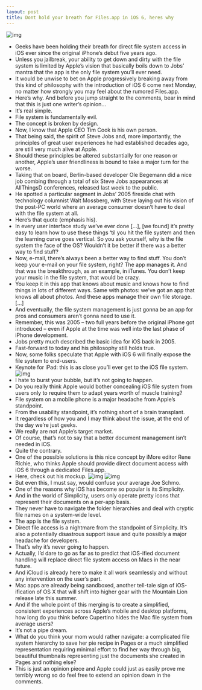 ```yaml
---
layout: post
title: Dont hold your breath for Files.app in iOS 6, heres why
---
```

![img](http://media.idownloadblog.com/wp-content/uploads/2012/06/Pages-for-iOS-iPad-screenshot-001.jpg)
* Geeks have been holding their breath for direct file system access in iOS ever since the original iPhone’s debut five years ago.
* Unless you jailbreak, your ability to get down and dirty with the file system is limited by Apple’s vision that basically boils down to Jobs’ mantra that the app is the only file system you’ll ever need.
* It would be unwise to bet on Apple progressively breaking away from this kind of philosophy with the introduction of iOS 6 come next Monday, no matter how strongly you may feel about the rumored Files.app.
* Here’s why. And before you jump straight to the comments, bear in mind that this is just one writer’s opinion…
* It’s real simple.
* File system is fundamentally evil.
* The concept is broken by design.
* Now, I know that Apple CEO Tim Cook is his own person.
* That being said, the spirit of Steve Jobs and, more importantly, the principles of great user experiences he had established decades ago, are still very much alive at Apple.
* Should these principles be altered substantially for one reason or another, Apple’s user friendliness is bound to take a major turn for the worse.
* Taking that on board, Berlin-based developer Ole Begemann did a nice job combing through a total of six Steve Jobs appearances at AllThingsD conferences, released last week to the public.
* He spotted a particular segment in Jobs’ 2005 fireside chat with technology columnist Walt Mossberg, with Steve laying out his vision of the post-PC world where an average consumer doesn’t have to deal with the file system at all.
* Here’s that quote (emphasis his).
* In every user interface study we’ve ever done […], [we found] it’s pretty easy to learn how to use these things ‘til you hit the file system and then the learning curve goes vertical. So you ask yourself, why is the file system the face of the OS? Wouldn’t it be better if there was a better way to find stuff?
* Now, e-mail, there’s always been a better way to find stuff. You don’t keep your e-mail on your file system, right? The app manages it. And that was the breakthrough, as an example, in iTunes. You don’t keep your music in the file system, that would be crazy.
* You keep it in this app that knows about music and knows how to find things in lots of different ways. Same with photos: we’ve got an app that knows all about photos. And these apps manage their own file storage. […]
* And eventually, the file system management is just gonna be an app for pros and consumers aren’t gonna need to use it.
* Remember, this was 2005 – two full years before the original iPhone got introduced – even if Apple at the time was well into the last phase of iPhone development.
* Jobs pretty much described the basic idea for iOS back in 2005.
* Fast-forward to today and his philosophy still holds true.
* Now, some folks speculate that Apple with iOS 6 will finally expose the file system to end-users.
* Keynote for iPad: this is as close you’ll ever get to the iOS file system.
![img](http://media.idownloadblog.com/wp-content/uploads/2012/06/Keynote-for-iOS-iPad-screenshot-001.jpg)
* I hate to burst your bubble, but it’s not going to happen.
* Do you really think Apple would bother concealing iOS file system from users only to require them to adapt years worth of muscle training?
* File system on a mobile phone is a major headache from Apple’s standpoint.
* From the usability standpoint, it’s nothing short of a brain transplant.
* It regardless of how you and I may think about the issue, at the end of the day we’re just geeks.
* We really are not Apple’s target market.
* Of course, that’s not to say that a better document management isn’t needed in iOS.
* Quite the contrary.
* One of the possible solutions is this nice concept by iMore editor Rene Richie, who thinks Apple should provide direct document access with iOS 6 through a dedicated Files.app.
* Here, check out his mockup.
![img](http://media.idownloadblog.com/wp-content/uploads/2012/06/Files.app-concept-002.jpg)
![img](http://media.idownloadblog.com/wp-content/uploads/2012/06/Files.app-concept-001.jpg)
* But even this, I must say, would confuse your average Joe Schmo.
* One of the reasons why iOS has become so popular is its Simplicity.
* And in the world of Simplicity, users only operate pretty icons that represent their documents on a per-app basis.
* They never have to navigate the folder hierarchies and deal with cryptic file names on a system-wide level.
* The app is the file system.
* Direct file access is a nightmare from the standpoint of Simplicity. It’s also a potentially disastrous support issue and quite possibly a major headache for developers.
* That’s why it’s never going to happen.
* Actually, I’d dare to go as far as to predict that iOS-ified document handling will replace direct file system access on Macs in the near future.
* And iCloud is already here to make it all work seamlessly and without any intervention on the user’s part.
* Mac apps are already being sandboxed, another tell-tale sign of iOS-ification of OS X that will shift into higher gear with the Mountain Lion release late this summer.
* And if the whole point of this merging is to create a simplified, consistent experiences across Apple’s mobile and desktop platforms, how long do you think before Cupertino hides the Mac file system from average users?
* It’s not a pipe dream.
* What do you think your mom would rather navigate: a complicated file system hierarchy to save her pie recipe in Pages or a much simplified representation requiring minimal effort to find her way through big, beautiful thumbnails representing just the documents she created in Pages and nothing else?
* This is just an opinion piece and Apple could just as easily prove me terribly wrong so do feel free to extend an opinion down in the comments.

